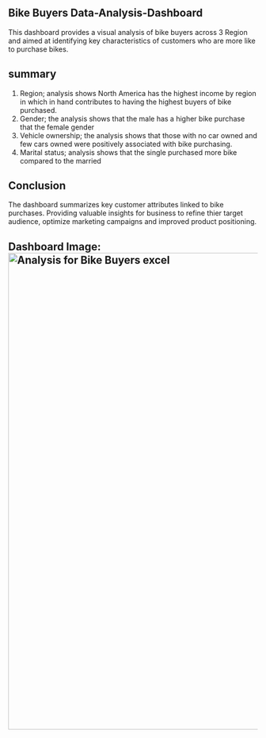 ## Bike Buyers Data-Analysis-Dashboard 
This dashboard provides a visual analysis of bike buyers across 3 Region  and aimed at identifying key characteristics of customers who are more like to purchase bikes.
## summary	
1.	Region; analysis shows North America has the highest income by region in which in hand contributes to having the highest buyers of  bike purchased.
2.	Gender; the analysis shows that the male has a higher bike purchase that the female gender
3.	Vehicle ownership; the analysis shows that those with no car owned and few cars owned were positively associated with bike purchasing. 
4.	Marital status; analysis shows that the single purchased more bike compared to the married 
## Conclusion 
The dashboard summarizes key customer attributes linked to bike purchases. Providing valuable insights for business to refine thier target audience, optimize marketing campaigns and improved product positioning.
## Dashboard Image:   <img width="960" alt="Analysis for Bike Buyers excel" src="https://github.com/user-attachments/assets/3c3d3d0a-d04c-41c7-ac3c-4a8f1320c95d" />

